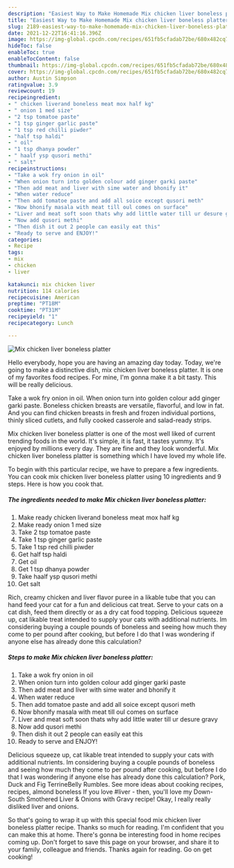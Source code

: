 ```yaml
---
description: "Easiest Way to Make Homemade Mix chicken liver boneless platter"
title: "Easiest Way to Make Homemade Mix chicken liver boneless platter"
slug: 2189-easiest-way-to-make-homemade-mix-chicken-liver-boneless-platter
date: 2021-12-22T16:41:16.396Z
image: https://img-global.cpcdn.com/recipes/651fb5cfadab72be/680x482cq70/mix-chicken-liver-boneless-platter-recipe-main-photo.jpg
hideToc: false
enableToc: true
enableTocContent: false
thumbnail: https://img-global.cpcdn.com/recipes/651fb5cfadab72be/680x482cq70/mix-chicken-liver-boneless-platter-recipe-main-photo.jpg
cover: https://img-global.cpcdn.com/recipes/651fb5cfadab72be/680x482cq70/mix-chicken-liver-boneless-platter-recipe-main-photo.jpg
author: Austin Simpson
ratingvalue: 3.9
reviewcount: 19
recipeingredient:
- " chicken liverand boneless meat mox half kg"
- " onion 1 med size"
- "2 tsp tomatoe paste"
- "1 tsp ginger garlic paste"
- "1 tsp red chilli piwder"
- "half tsp haldi"
- " oil"
- "1 tsp dhanya powder"
- " haalf ysp qusori methi"
- " salt"
recipeinstructions:
- "Take a wok fry onion in oil"
- "When onion turn into golden colour add ginger garki paste"
- "Then add meat and liver with sime water and bhonify it"
- "When water reduce"
- "Then add tomatoe paste and add all soice except qusori meth"
- "Now bhonify masala with meat till oul comes on surface"
- "Liver and meat soft soon thats why add little water till ur desure gravy"
- "Now add qusori methi"
- "Then dish it out 2 people can easily eat this"
- "Ready to serve and ENJOY!"
categories:
- Recipe
tags:
- mix
- chicken
- liver

katakunci: mix chicken liver 
nutrition: 114 calories
recipecuisine: American
preptime: "PT18M"
cooktime: "PT31M"
recipeyield: "1"
recipecategory: Lunch

---
```



![Mix chicken liver boneless platter](https://img-global.cpcdn.com/recipes/651fb5cfadab72be/680x482cq70/mix-chicken-liver-boneless-platter-recipe-main-photo.jpg)

Hello everybody, hope you are having an amazing day today. Today, we're going to make a distinctive dish, mix chicken liver boneless platter. It is one of my favorites food recipes. For mine, I'm gonna make it a bit tasty. This will be really delicious.

Take a wok fry onion in oil. When onion turn into golden colour add ginger garki paste. Boneless chicken breasts are versatile, flavorful, and low in fat. And you can find chicken breasts in fresh and frozen individual portions, thinly sliced cutlets, and fully cooked casserole and salad-ready strips.

Mix chicken liver boneless platter is one of the most well liked of current trending foods in the world. It's simple, it is fast, it tastes yummy. It's enjoyed by millions every day. They are fine and they look wonderful. Mix chicken liver boneless platter is something which I have loved my whole life.


To begin with this particular recipe, we have to prepare a few ingredients. You can cook mix chicken liver boneless platter using 10 ingredients and 9 steps. Here is how you cook that.

<!--inarticleads1-->

##### The ingredients needed to make Mix chicken liver boneless platter:

1. Make ready  chicken liverand boneless meat mox half kg
1. Make ready  onion 1 med size
1. Take 2 tsp tomatoe paste
1. Take 1 tsp ginger garlic paste
1. Take 1 tsp red chilli piwder
1. Get half tsp haldi
1. Get  oil
1. Get 1 tsp dhanya powder
1. Take  haalf ysp qusori methi
1. Get  salt


Rich, creamy chicken and liver flavor puree in a likable tube that you can hand feed your cat for a fun and delicious cat treat. Serve to your cats on a cat dish, feed them directly or as a dry cat food topping. Delicious squeeze up, cat likable treat intended to supply your cats with additional nutrients. Im considering buying a couple pounds of boneless and seeing how much they come to per pound after cooking, but before I do that I was wondering if anyone else has already done this calculation? 

<!--inarticleads2-->

##### Steps to make Mix chicken liver boneless platter:

1. Take a wok fry onion in oil
1. When onion turn into golden colour add ginger garki paste
1. Then add meat and liver with sime water and bhonify it
1. When water reduce
1. Then add tomatoe paste and add all soice except qusori meth
1. Now bhonify masala with meat till oul comes on surface
1. Liver and meat soft soon thats why add little water till ur desure gravy
1. Now add qusori methi
1. Then dish it out 2 people can easily eat this
1. Ready to serve and ENJOY!

Delicious squeeze up, cat likable treat intended to supply your cats with additional nutrients. Im considering buying a couple pounds of boneless and seeing how much they come to per pound after cooking, but before I do that I was wondering if anyone else has already done this calculation? Pork, Duck and Fig TerrineBelly Rumbles. See more ideas about cooking recipes, recipes, almond boneless If you love #liver - then, you&#39;ll love my Down-South Smothered Liver &amp; Onions with Gravy recipe! Okay, I really really disliked liver and onions. 

So that's going to wrap it up with this special food mix chicken liver boneless platter recipe. Thanks so much for reading. I'm confident that you can make this at home. There's gonna be interesting food in home recipes coming up. Don't forget to save this page on your browser, and share it to your family, colleague and friends. Thanks again for reading. Go on get cooking!
